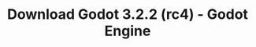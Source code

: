 ---
# Generated by /tools/generators/src/download_archive_generator !!! do not edit by hand !!!
title: 'Download Godot 3.2.2 (rc4) - Godot Engine'
type: 'download/archive'
name: '3.2.2'
flavor: 'rc4'
release_date: '2020-06-25T03:00:00-00:00'
release_notes: 'article/release-candidate-godot-3-2-2-rc-4/'
primaryPlatforms:
  - 'android.apk'
  - 'linux.64'
  - 'macos.universal'
  - 'windows.64'
  - 'linux_server.headless.64'
  - 'web'
  - 'templates'
links:
  android.apk:
    name: 'android.apk'
    title: 'Android'
    caption: 'APK Universal (ARM64 + ARMv7 + x86_64 + x86)'
    tags:
      - 'APK download'
      - 'ARM64/v7'
      - 'x86 (64 & 32 bit)'
    hosts:
      github_builds:
        regular: 'https://github.com/godotengine/godot-builds/releases/download/3.2.2-rc4/Godot_v3.2.2-rc4_android_editor.apk'
        mono: '#'
      github:
        regular: 'https://github.com/godotengine/godot/releases/download/3.2.2-rc4/Godot_v3.2.2-rc4_android_editor.apk'
        mono: '#'
  linux.64:
    name: 'linux.64'
    title: 'Linux'
    caption: 'Padrão (x86_64)'
    tags:
      - '64 bit'
    hosts:
      github_builds:
        regular: 'https://github.com/godotengine/godot-builds/releases/download/3.2.2-rc4/Godot_v3.2.2-rc4_x11.64.zip'
        mono: 'https://github.com/godotengine/godot-builds/releases/download/3.2.2-rc4/Godot_v3.2.2-rc4_mono_x11_64.zip'
      github:
        regular: 'https://github.com/godotengine/godot/releases/download/3.2.2-rc4/Godot_v3.2.2-rc4_x11.64.zip'
        mono: 'https://github.com/godotengine/godot/releases/download/3.2.2-rc4/Godot_v3.2.2-rc4_mono_x11_64.zip'
  macos.universal:
    name: 'macos.universal'
    title: 'macOS'
    caption: 'Universal (x86_64 + Silício da Apple)'
    tags:
      - 'Intel/Apple Silicon'
      - '64 bit'
    hosts:
      github_builds:
        regular: 'https://github.com/godotengine/godot-builds/releases/download/3.2.2-rc4/Godot_v3.2.2-rc4_osx.universal.zip'
        mono: 'https://github.com/godotengine/godot-builds/releases/download/3.2.2-rc4/Godot_v3.2.2-rc4_mono_osx.universal.zip'
      github:
        regular: 'https://github.com/godotengine/godot/releases/download/3.2.2-rc4/Godot_v3.2.2-rc4_osx.universal.zip'
        mono: 'https://github.com/godotengine/godot/releases/download/3.2.2-rc4/Godot_v3.2.2-rc4_mono_osx.universal.zip'
  windows.64:
    name: 'windows.64'
    title: 'Windows'
    caption: 'Padrão (x86_64)'
    tags:
      - '64 bit'
    hosts:
      github_builds:
        regular: 'https://github.com/godotengine/godot-builds/releases/download/3.2.2-rc4/Godot_v3.2.2-rc4_win64.exe.zip'
        mono: 'https://github.com/godotengine/godot-builds/releases/download/3.2.2-rc4/Godot_v3.2.2-rc4_mono_win64.zip'
      github:
        regular: 'https://github.com/godotengine/godot/releases/download/3.2.2-rc4/Godot_v3.2.2-rc4_win64.exe.zip'
        mono: 'https://github.com/godotengine/godot/releases/download/3.2.2-rc4/Godot_v3.2.2-rc4_mono_win64.zip'
  linux_server.headless.64:
    name: 'linux_server.headless.64'
    title: 'Linux Server'
    caption: 'Headless (x86_64)'
    tags:
      - '64 bit'
      - 'Headless'
    hosts:
      github_builds:
        regular: 'https://github.com/godotengine/godot-builds/releases/download/3.2.2-rc4/Godot_v3.2.2-rc4_linux_headless.64.zip'
        mono: 'https://github.com/godotengine/godot-builds/releases/download/3.2.2-rc4/Godot_v3.2.2-rc4_mono_linux_headless_64.zip'
      github:
        regular: 'https://github.com/godotengine/godot/releases/download/3.2.2-rc4/Godot_v3.2.2-rc4_linux_headless.64.zip'
        mono: 'https://github.com/godotengine/godot/releases/download/3.2.2-rc4/Godot_v3.2.2-rc4_mono_linux_headless_64.zip'
  web:
    name: 'web'
    title: 'Editor Web'
    caption: ''
    tags:
      - 'Self-hosted'
      - 'Cross-platform'
    hosts:
      github_builds:
        regular: 'https://github.com/godotengine/godot-builds/releases/download/3.2.2-rc4/Godot_v3.2.2-rc4_web_editor.zip'
        mono: '#'
      github:
        regular: 'https://github.com/godotengine/godot/releases/download/3.2.2-rc4/Godot_v3.2.2-rc4_web_editor.zip'
        mono: '#'
  linux.32:
    name: 'linux.32'
    title: 'Linux'
    caption: 'Padrão (x86)'
    tags:
      - '32 bit'
    hosts:
      github_builds:
        regular: 'https://github.com/godotengine/godot-builds/releases/download/3.2.2-rc4/Godot_v3.2.2-rc4_x11.32.zip'
        mono: 'https://github.com/godotengine/godot-builds/releases/download/3.2.2-rc4/Godot_v3.2.2-rc4_mono_x11_32.zip'
      github:
        regular: 'https://github.com/godotengine/godot/releases/download/3.2.2-rc4/Godot_v3.2.2-rc4_x11.32.zip'
        mono: 'https://github.com/godotengine/godot/releases/download/3.2.2-rc4/Godot_v3.2.2-rc4_mono_x11_32.zip'
  windows.32:
    name: 'windows.32'
    title: 'Windows'
    caption: 'Padrão (x86)'
    tags:
      - '32 bit'
    hosts:
      github_builds:
        regular: 'https://github.com/godotengine/godot-builds/releases/download/3.2.2-rc4/Godot_v3.2.2-rc4_win32.exe.zip'
        mono: 'https://github.com/godotengine/godot-builds/releases/download/3.2.2-rc4/Godot_v3.2.2-rc4_mono_win32.zip'
      github:
        regular: 'https://github.com/godotengine/godot/releases/download/3.2.2-rc4/Godot_v3.2.2-rc4_win32.exe.zip'
        mono: 'https://github.com/godotengine/godot/releases/download/3.2.2-rc4/Godot_v3.2.2-rc4_mono_win32.zip'
  linux_server.64:
    name: 'linux_server.64'
    title: 'Servidor Linux'
    caption: 'Padrão (x86_64)'
    tags:
      - '64 bit'
    hosts:
      github_builds:
        regular: 'https://github.com/godotengine/godot-builds/releases/download/3.2.2-rc4/Godot_v3.2.2-rc4_linux_server.64.zip'
        mono: 'https://github.com/godotengine/godot-builds/releases/download/3.2.2-rc4/Godot_v3.2.2-rc4_mono_linux_server_64.zip'
      github:
        regular: 'https://github.com/godotengine/godot/releases/download/3.2.2-rc4/Godot_v3.2.2-rc4_linux_server.64.zip'
        mono: 'https://github.com/godotengine/godot/releases/download/3.2.2-rc4/Godot_v3.2.2-rc4_mono_linux_server_64.zip'
  aar_library:
    name: 'aar_library'
    title: 'Biblioteca de AAR'
    caption: ''
    tags:
      - 'Android plugins'
      - 'Java'
      - 'Kotlin'
    hosts:
      github_builds:
        regular: 'https://github.com/godotengine/godot-builds/releases/download/3.2.2-rc4/godot-lib.3.2.2.rc4.release.aar'
        mono: 'https://github.com/godotengine/godot-builds/releases/download/3.2.2-rc4/godot-lib.3.2.2.rc4.mono.release.aar'
      github:
        regular: 'https://github.com/godotengine/godot/releases/download/3.2.2-rc4/godot-lib.3.2.2.rc4.release.aar'
        mono: 'https://github.com/godotengine/godot/releases/download/3.2.2-rc4/godot-lib.3.2.2.rc4.mono.release.aar'
  templates:
    name: 'templates'
    title: 'Modelos de exportação'
    caption: ''
    tags:
      - 'Utilizado para exportar os seus jogos para todas as plataformas suportadas'
    hosts:
      github_builds:
        regular: 'https://github.com/godotengine/godot-builds/releases/download/3.2.2-rc4/Godot_v3.2.2-rc4_export_templates.tpz'
        mono: 'https://github.com/godotengine/godot-builds/releases/download/3.2.2-rc4/Godot_v3.2.2-rc4_mono_export_templates.tpz'
      github:
        regular: 'https://github.com/godotengine/godot/releases/download/3.2.2-rc4/Godot_v3.2.2-rc4_export_templates.tpz'
        mono: 'https://github.com/godotengine/godot/releases/download/3.2.2-rc4/Godot_v3.2.2-rc4_mono_export_templates.tpz'
---
